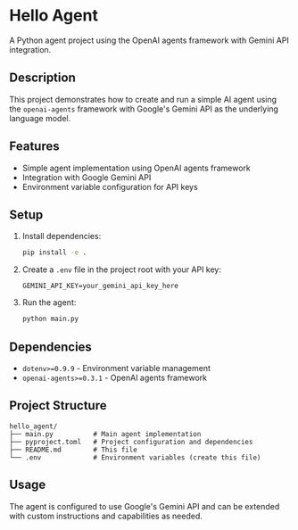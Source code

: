 # Hello Agent

A Python agent project using the OpenAI agents framework with Gemini API integration.

## Description

This project demonstrates how to create and run a simple AI agent using the `openai-agents` framework with Google's Gemini API as the underlying language model.

## Features

- Simple agent implementation using OpenAI agents framework
- Integration with Google Gemini API
- Environment variable configuration for API keys

## Setup

1. Install dependencies:
   ```bash
   pip install -e .
   ```

2. Create a `.env` file in the project root with your API key:
   ```
   GEMINI_API_KEY=your_gemini_api_key_here
   ```

3. Run the agent:
   ```bash
   python main.py
   ```

## Dependencies

- `dotenv>=0.9.9` - Environment variable management
- `openai-agents>=0.3.1` - OpenAI agents framework

## Project Structure

```
hello_agent/
├── main.py          # Main agent implementation
├── pyproject.toml   # Project configuration and dependencies
├── README.md        # This file
└── .env             # Environment variables (create this file)
```

## Usage

The agent is configured to use Google's Gemini API and can be extended with custom instructions and capabilities as needed.
